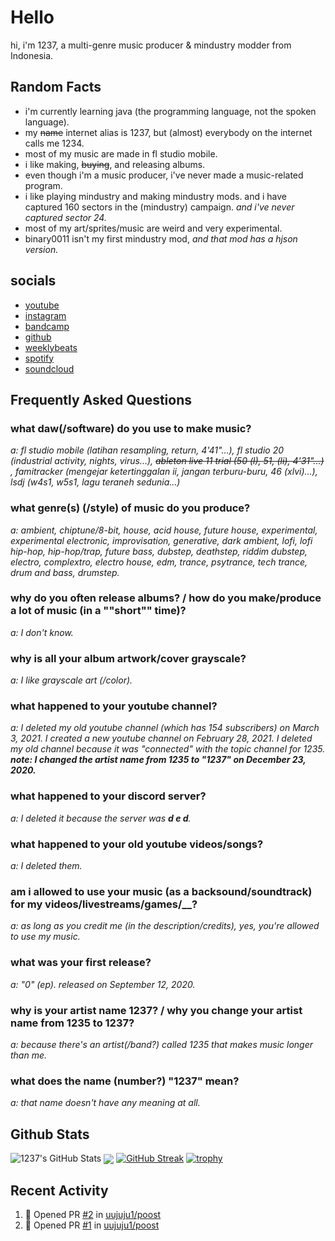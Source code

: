 # Hello

hi, i'm 1237, a multi-genre music producer & mindustry modder from Indonesia.

## Random Facts

- i'm currently learning java (the programming language, not the spoken language).
- my ~~name~~ internet alias is 1237, but (almost) everybody on the internet calls me 1234.
- most of my music are made in fl studio mobile.
- i like making, ~~buying~~, and releasing albums.
- even though i'm a music producer, i've never made a music-related program.
- i like playing mindustry and making mindustry mods. and i have captured 160 sectors in the (mindustry) campaign. *and i've never captured sector 24.*
- most of my art/sprites/music are weird and very experimental.
- binary0011 isn't my first mindustry mod, *and that mod has a hjson version.*

## socials

- [youtube](12three7.github.io/yt)
- [instagram](12three7.github.io/ig)
- [bandcamp](12three7.github.io/bc)
- [github](12three7.github.io/gh)
- [weeklybeats](12three7.github.io/wb)
- [spotify](12three7.github.io/sp)
- [soundcloud](12three7.github.io/sc)

## Frequently Asked Questions

### what daw(/software) do you use to make music?

_a: fl studio mobile (latihan resampling, return, 4'41"...), fl studio 20 (industrial activity, nights, virus...), ~~ableton live 11 trial (50 (l), 51, (li), 4'31"...)~~ , famitracker (mengejar ketertinggalan ii, jangan terburu-buru, 46 (xlvi)...), lsdj (w4s1, w5s1, lagu teraneh sedunia...)_

### what genre(s) (/style) of music do you produce?

_a: ambient, chiptune/8-bit, house, acid house, future house, experimental, experimental electronic, improvisation, generative, dark ambient, lofi, lofi hip-hop, hip-hop/trap, future bass, dubstep, deathstep, riddim dubstep, electro, complextro, electro house, edm, trance, psytrance, tech trance, drum and bass, drumstep._

### why do you often release albums? / how do you make/produce a lot of music (in a ""short"" time)?

_a: I don't know._

### why is all your album artwork/cover grayscale?

_a: I like grayscale art (/color)._

### what happened to your youtube channel?

_a: I deleted my old youtube channel (which has 154 subscribers) on March 3, 2021. I created a new youtube channel on February 28, 2021. I deleted my old channel because it was "connected" with the topic channel for 1235._ <br> ***note: I changed the artist name from 1235 to "1237" on December 23, 2020.***

### what happened to your discord server?

*a: I deleted it because the server was **d e d**.*

### what happened to your old youtube videos/songs?

_a: I deleted them._

### am i allowed to use your music (as a backsound/soundtrack) for my videos/livestreams/games/__?

_a: as long as you credit me (in the description/credits), yes, you're allowed to use my music._

### what was your first release?

_a: "0" (ep). released on September 12, 2020._

### why is your artist name 1237? / why you change your artist name from 1235 to 1237?

_a: because there's an artist(/band?) called 1235 that makes music longer than me._

### what does the name (number?) "1237" mean?

_a: that name doesn't have any meaning at all._


## Github Stats

![1237's GitHub Stats](https://github-readme-stats.vercel.app/api?username=12three7&show_icons=true&theme=radical)
<a href="https://github.com"><img align="center" src="https://github-readme-stats.vercel.app/api/top-langs/?username=12three7&layout=compact&theme=radical&hide_border=false" /></a>
[![GitHub Streak](http://github-readme-streak-stats.herokuapp.com?user=12three7&hide_border=false&background=141321&ring=FC428C&fire=E8CA43&dates=A7FCF5&currStreakLabel=FFFFFF&sideNums=A7FCF5&currStreakNum=E8CA43&sideLabels=FFFFFF&stroke=FFFFFF)](#)
[![trophy](https://github-profile-trophy.vercel.app/?username=12three7&theme=radical)](https://github.com/ryo-ma/github-profile-trophy)

## Recent Activity

<!--START_SECTION:activity-->
1. 💪 Opened PR [#2](https://github.com/uujuju1/poost/pull/2) in [uujuju1/poost](https://github.com/uujuju1/poost)
2. 💪 Opened PR [#1](https://github.com/uujuju1/poost/pull/1) in [uujuju1/poost](https://github.com/uujuju1/poost)
<!--END_SECTION:activity-->
